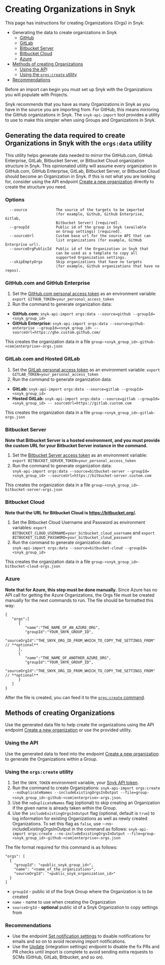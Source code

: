 # Creating Organizations in Snyk

This page has instructions for creating Organizations (Orgs) in Snyk:

* Generating the data to create organizations in Snyk
  * [GitHub](creating-organizations-in-snyk.md#github.com-and-github-enterprise)
  * [GitLab](creating-organizations-in-snyk.md#gitlab.com-and-hosted-gitlab)
  * [Bitbucket Server](creating-organizations-in-snyk.md#bitbucket-server)
  * [Bitbucket Cloud](creating-organizations-in-snyk.md#bitbucket-cloud)
  * [Azure](creating-organizations-in-snyk.md#azure)
* [Methods of creating Organizations](creating-organizations-in-snyk.md#methods-of-creating-organizations)
  * [Using the AP](creating-organizations-in-snyk.md#using-the-api)I
  * [Using the `orgs:create` utility](creating-organizations-in-snyk.md#using-the-orgs-create-utility)
* [Recommendations](creating-organizations-in-snyk.md#recommendations)

Before an import can begin you must set up Snyk with the Organizations you will populate with Projects.

Snyk recommends that you have as many Organizations in Snyk as you have in the source you are importing from. For GitHub, this means mirroring the GitHub organizations in Snyk. The `snyk-api-import` tool provides a utility to use to make this simpler when using Groups and Organizations in Snyk.

## Generating the data required to create Organizations in Snyk with the `orgs:data` utility

This utility helps generate data needed to mirror the GitHub.com, GitHub Enterprise, GitLab, Bitbucket Server, or Bitbucket Cloud organization structure in Snyk. This opinionated utility will assume every organization in GitHub.com, GitHub Enterprise, GitLab, Bitbucket Server, or Bitbucket Cloud should become an Organization in Snyk. If this is not what you are looking for, consider using the API endpoint [Create a new organization](../../../snyk-api/reference/organizations-v1.md#org) directly to create the structure you need.

### Options

```
  --source             The source of the targets to be imported
                       (for example, Github, Github Enterprise, Gitlab,
                       Bitbucket Server) [required].
  --groupId            Public id of the group in Snyk (available
                       on Group settings) [required].
  --sourceUrl          Custom base url for the source API that can
                       list organizations (for example, GitHub Enterprise url).
  --sourceOrgPublicId  Public id of the Organization in Snyk that
                       can be used as a template to copy all
                       supported Organization settings.
  --skipEmptyOrgs      Skip organizations that have no targets 
                       (for example, Github organizations that have no repos).
```

### GitHub.com and GitHub Enterprise

1. Set the [GitHub.com personal access token](https://docs.github.com/en/free-pro-team@latest/github/authenticating-to-github/creating-a-personal-access-token) as an environment variable: `export GITHUB_TOKEN=your_personal_access_token`
2. Run the command to generate organization data:

* **GitHub.com:** `snyk-api-import orgs:data --source=github --groupId=<snyk_group_id>`
* **GitHub Enterprise:** `snyk-api-import orgs:data --source=github-enterprise --groupId=<snyk_group_id> -- sourceUrl=https://ghe.custom.github.com/`

This creates the organization data in a file `group-<snyk_group_id>-github-<com|enterprise>-orgs.json`

### GitLab.com and Hosted GitLab

1. Set the [GitLab personal access token](https://docs.gitlab.com/ee/user/profile/personal\_access\_tokens.html) as an environment variable: `export GITLAB_TOKEN=your_personal_access_token`
2. Run the command to generate organization data:

* **GitLab:** `snyk-api-import orgs:data --source=gitlab --groupId=<snyk_group_id>`
* **Hosted GitLab:** `snyk-api-import orgs:data --source=gitlab --groupId=<snyk_group_id> -- sourceUrl=https://gitlab.custom.com`

This creates the organization data in a file `group-<snyk_group_id>-gitlab-orgs.json`

### Bitbucket Server

**Note that Bitbucket Server is a hosted environment, and you must provide the custom URL for your Bitbucket Server instance in the command.**

1. Set the [Bitbucket Server access token](https://www.jetbrains.com/help/youtrack/standalone/integration-with-bitbucket-server.html#enable-youtrack-integration-bbserver) as an environment variable: `export BITBUCKET_SERVER_TOKEN=your_personal_access_token`
2. Run the command to generate organization data:\
   `snyk-api-import orgs:data --source=bitbucket-server --groupId=<snyk_group_id> --sourceUrl=https://bitbucket-server.custom.com`

This creates the organization data in a file `group-<snyk_group_id>-bitbucket-server-orgs.json`

### Bitbucket Cloud

**Note that the URL for Bitbucket Cloud is https://bitbucket.org/.**

1. Set the Bitbucket Cloud Username and Password as environment variables: `export BITBUCKET_CLOUD_USERNAME=your_bitbucket_cloud_username` and `export BITBUCKET_CLOUD_PASSWORD=your_bitbucket_cloud_password`
2. Run the command to generate organization data:\
   `snyk-api-import orgs:data --source=bitbucket-cloud --groupId=<snyk_group_id>`

This creates the organization data in a file `group-<snyk_group_id>-bitbucket-cloud-orgs.json`

### Azure

**Note that for Azure, this step must be done manually.** Since Azure has no API call for getting the Azure Organizations, the Orgs file must be created manually for the next commands to run. The file should be formatted this way:

```
{
   "orgs":[
      {
         "name":"THE_NAME_OF_AN_AZURE_ORG",
         "groupId":"YOUR_SNYK_GROUP_ID",
         "sourceOrgId":"THE_SNYK_ORG_ID_FROM_WHICH_TO_COPY_THE_SETTINGS_FROM"   // **optional**
      },
      {
         "name":"THE_NAME_OF_ANOTHER_AZURE_ORG",
         "groupId":"YOUR_SNYK_GROUP_ID",
         "sourceOrgId":"THE_SNYK_ORG_ID_FROM_WHICH_TO_COPY_THE_SETTINGS_FROM"  // **optional**
      }
   ]
}
```

After the file is created, you can feed it to the [`orgs:create` command](https://github.com/snyk/snyk-api-import/blob/0e5162d29dec7f1d5acde247cc8da0553871db3f/docs/orgs.md#creating-organizations-in-snyk-1).

## Methods of creating Organizations

Use the generated data file to help create the organizations using the API endpoint [Create a new organization](../../../snyk-api/reference/organizations-v1.md#org) or use the provided utility.

### Using the API

Use the generated data to feed into the endpoint [Create a new organization](../../../snyk-api/reference/organizations-v1.md#org) to generate the Organizations within a Group.

### Using the `orgs:create` utility

1. Set the `SNYK_TOKEN` environment variable, your [Snyk API token](https://app.snyk.io/account).
2. Run the command to create Organizations: `snyk-api-import orgs:create --noDuplicateNames --includeExistingOrgsInOutput --file=group-<snyk_group_id>-github-<com|enterprise>-orgs.json`.
3. Use the `noDuplicateNames` flag (optional) to skip creating an Organization if the given name is already taken within the Group.
4. Use the `includeExistingOrgsInOutput` flag (optional, default is `true`) to log information for existing Organizations as well as newly created Organizations. To set this flag as `false`, use --no-includeExistingOrgsInOutput in the command as follows: `snyk-api-import orgs:create --no-includeExistingOrgsInOutput --file=group-<snyk_group_id>-github-<com|enterprise>-orgs.json`

The file format required for this command is as follows:

```
"orgs": [
  {
    "groupId": "<public_snyk_group_id>",
    "name": "<name_of_the_organization>",
    "sourceOrgId": "<public_snyk_organization_id>"
  }
]
```

* `groupId` - public id of the Snyk Group where the Organization is to be created
* `name` - name to use when creating the Organization
* `sourceOrgId` - **optional** public id of a Snyk Organization to copy settings from

### Recommendations

* Use the endpoint [Set notification settings](../../../snyk-api/reference/organizations-v1.md#org-orgid-notification-settings) to disable notifications for emails and so on to avoid receiving import notifications.
* Use the [Update](../../../snyk-api/reference/integrations-v1.md#org-orgid-integrations-integrationid-settings) (integration settings) endpoint to disable the fix PRs and PR checks until import is complete to avoid sending extra requests to SCMs (GitHub, GitLab, Bitbucket, and so on).
